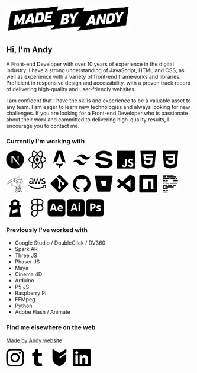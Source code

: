 <a href="https://madebyandy.co/" title="Made by Andy"><img src="mba-logo-loop.gif#gh-light-mode-only" width="333" height="75" /></a>


## Hi, I'm Andy
A Front-end Developer with over 10 years of experience in the digital industry. I have a strong understanding of JavaScript, HTML and CSS, as well as experience with a variety of front-end frameworks and libraries. Proficient in responsive design and accessibility, with a proven track record of delivering high-quality and user-friendly websites.

I am confident that I have the skills and experience to be a valuable asset to any team. I am eager to learn new technologies and always looking for new challenges. If you are looking for a Front-end Developer who is passionate about their work and committed to delivering high-quality results, I encourage you to contact me.

### Currently I'm working with
<a href="https://astro.build/" title="Next.JS" style="margin-right:0.5rem;"><img src="icons/nextjs.svg" width="48" height="48" /></a>
<a href="https://react.dev/" title="React" style="margin-right:0.5rem;"><img src="icons/react.svg" width="48" height="48" /></a>
<a href="https://astro.build/" title="Astro JS" style="margin-right:0.5rem;"><img src="icons/astro.svg" width="48" height="48" /></a>
<a href="https://tailwindcss.com/" title="Tailwind CSS" style="margin-right:0.5rem;"><img src="icons/tailwindcss.svg" width="48" height="48" /></a>
<a href="https://www.sanity.io/" title="Sanity" style="margin-right:0.5rem;"><img src="icons/sanity.svg" width="48" height="48" /></a>
<a href="" title="JS" style="margin-right:0.5rem;"><img src="icons/javascript.svg" width="48" height="48" /></a>
<a href="" title="HTML5" style="margin-right:0.5rem;"><img src="icons/html5.svg" width="48" height="48" /></a>
<a href="" title="CSS3" style="margin-right:0.5rem;"><img src="icons/css3.svg" width="48" height="48" /></a>

<a href="https://greensock.com/gsap/" title="GSAP" style="margin-right:0.5rem;"><img src="icons/greensock.svg" width="48" height="48" /></a>
<a href="https://aws.amazon.com/" title="AWS" style="margin-right:0.5rem;"><img src="icons/amazonaws.svg" width="48" height="48" /></a>
<a href="" title="Git" style="margin-right:0.5rem;"><img src="icons/git.svg" width="48" height="48" /></a>
<a href="https://github.com/" title="Github" style="margin-right:0.5rem;"><img src="icons/github.svg" width="48" height="48" /></a>
<a href="https://bitbucket.org/" title="Bitbucket" style="margin-right:0.5rem;"><img src="icons/bitbucket.svg" width="48" height="48" /></a>
<a href="https://code.visualstudio.com/" title="VS Code" style="margin-right:0.5rem;"><img src="icons/visualstudiocode.svg" width="48" height="48" /></a>
<a href="https://www.npmjs.com/" title="NPM" style="margin-right:0.5rem;"><img src="icons/npm.svg" width="48" height="48" /></a>
<a href="https://prettier.io/" title="Prettier" style="margin-right:0.5rem;"><img src="icons/prettier.svg" width="48" height="48" /></a>

<a href="https://developer.chrome.com/docs/lighthouse/" title="Lighthouse" style="margin-right:0.5rem;"><img src="icons/lighthouse.svg" width="48" height="48" /></a>
<a href="https://www.figma.com/" title="Figma"><img src="icons/figma.svg" width="48" height="48" /></a>
<a href="https://www.adobe.com/au/products/aftereffects.html" title="After Effects"><img src="icons/adobeaftereffects.svg" width="48" height="48" /></a>
<a href="https://www.adobe.com/au/products/illustrator.html" title="Illustrator"><img src="icons/adobeillustrator.svg" width="48" height="48" /></a>
<a href="https://www.adobe.com/au/products/photoshop.html" title="Photoshop"><img src="icons/adobephotoshop.svg" width="48" height="48" /></a>


### Previously I've worked with
- Google Studio / DoubleClick / DV360
- Spark AR
- Three JS
- Phaser JS
- Maya
- Cinema 4D
- Arduino
- P5 JS
- Raspberry Pi
- FFMpeg
- Python
- Adobe Flash / Animate

### Find me elsewhere on the web
<a href="https://madebyandy.co/" title="Made by Andy" style="margin-right:0.5rem;">Made by Andy website</a><br>

<a href="https://www.instagram.com/madebyandy.co/" title="Instagram" style="margin-right:0.5rem;"><img src="icons/instagram.svg" width="48" height="48" /></a>
<a href="https://blog.madebyandy.co/" title="Visual Inspiration" style="margin-right:0.5rem;"><img src="icons/tumblr.svg" width="48" height="48" /></a>
<a href="https://goods.madebyandy.co/" title="Store" style="margin-right:0.5rem;"><img src="icons/bigcartel.svg" width="48" height="48" /></a>
<a href="https://www.linkedin.com/in/madebyandyco/" title="Linkedin" style="margin-right:0.5rem;"><img src="icons/linkedin.svg" width="48" height="48" /></a>
